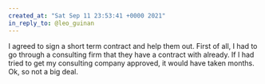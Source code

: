 ```yaml
---
created_at: "Sat Sep 11 23:53:41 +0000 2021"
in_reply_to: @leo_guinan
---
```


I agreed to sign a short term contract and help them out. First of all, I had to go through a consulting firm that they have a contract with already. If I had tried to get my consulting company approved, it would have taken months. Ok, so not a big deal.